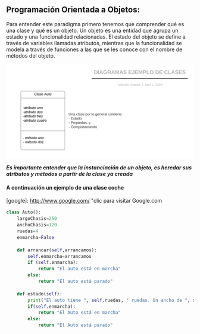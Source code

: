 ## Programación Orientada a Objetos:

Para entender este paradigma primero tenemos que comprender qué es una clase y qué es un objeto. Un objeto es una entidad que agrupa un
estado y una funcionalidad relacionadas. El estado del objeto se define a través de variables llamadas atributos, mientras que la funcionalidad
se modela a través de funciones a las que se les conoce con el nombre de métodos del objeto.

![](ejemplo_clase.png)

__*Es importante entender que la instanciación de un objeto, es heredar sus atributos y métodos a partir de la clase ya creada*__

#### A continuación un ejemplo de una clase coche
[logo]: http://www.google.com/images/logo.gif
[google]: http://www.google.com/ "clic para visitar Google.com

``` python hl_lines="3 8"
class Auto():
    largoChasis=250
    anchoChasis=120
    ruedas=4
    enmarcha=False

    def arrancar(self,arrancamos):
        self.enmarcha=arrancamos
        if (self.enmarcha):
            return "El auto está en marcha"
        else:
            return "El auto está parado"

    def estado(self):
        print("El auto tiene ", self.ruedas, " ruedas. Un ancho de ", self.anchoChasis, " y un lardo de ", self.largoChasis)
        if(self.enmarcha):
            return "El Auto está en marcha"
        else:
            return "El Auto está parado"

